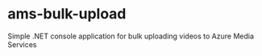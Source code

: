 # ams-bulk-upload
Simple .NET console application for bulk uploading videos to Azure Media Services
